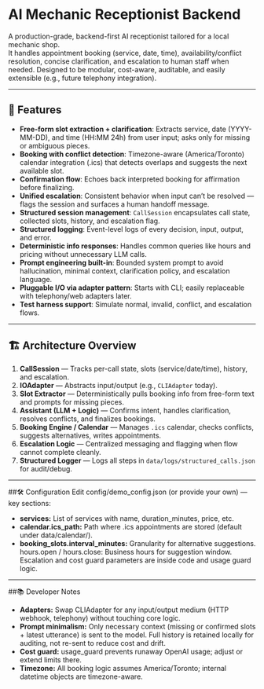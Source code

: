 # AI Mechanic Receptionist Backend

A production-grade, backend-first AI receptionist tailored for a local mechanic shop.  
It handles appointment booking (service, date, time), availability/conflict resolution, concise clarification, and escalation to human staff when needed. Designed to be modular, cost-aware, auditable, and easily extensible (e.g., future telephony integration).

---

## 🚀 Features

- **Free-form slot extraction + clarification**: Extracts service, date (YYYY-MM-DD), and time (HH:MM 24h) from user input; asks only for missing or ambiguous pieces.  
- **Booking with conflict detection**: Timezone-aware (America/Toronto) calendar integration (.ics) that detects overlaps and suggests the next available slot.  
- **Confirmation flow**: Echoes back interpreted booking for affirmation before finalizing.  
- **Unified escalation**: Consistent behavior when input can’t be resolved — flags the session and surfaces a human handoff message.  
- **Structured session management**: `CallSession` encapsulates call state, collected slots, history, and escalation flag.  
- **Structured logging**: Event-level logs of every decision, input, output, and error.  
- **Deterministic info responses**: Handles common queries like hours and pricing without unnecessary LLM calls.  
- **Prompt engineering built-in**: Bounded system prompt to avoid hallucination, minimal context, clarification policy, and escalation language.  
- **Pluggable I/O via adapter pattern**: Starts with CLI; easily replaceable with telephony/web adapters later.  
- **Test harness support**: Simulate normal, invalid, conflict, and escalation flows.

---

## 🏗️ Architecture Overview

1. **CallSession** — Tracks per-call state, slots (service/date/time), history, and escalation.  
2. **IOAdapter** — Abstracts input/output (e.g., `CLIAdapter` today).  
3. **Slot Extractor** — Deterministically pulls booking info from free-form text and prompts for missing pieces.  
4. **Assistant (LLM + Logic)** — Confirms intent, handles clarification, resolves conflicts, and finalizes bookings.  
5. **Booking Engine / Calendar** — Manages `.ics` calendar, checks conflicts, suggests alternatives, writes appointments.  
6. **Escalation Logic** — Centralized messaging and flagging when flow cannot complete cleanly.  
7. **Structured Logger** — Logs all steps in `data/logs/structured_calls.json` for audit/debug.  

---

##🛠️ Configuration
Edit config/demo_config.json (or provide your own) — key sections:
- **services:** List of services with name, duration_minutes, price, etc.
- **calendar.ics_path:** Path where .ics appointments are stored (default under data/calendar/).
- **booking_slots.interval_minutes:** Granularity for alternative suggestions.
hours.open / hours.close: Business hours for suggestion window.
Escalation and cost guard parameters are inside code and usage guard logic.

---

##📚 Developer Notes
- **Adapters:** Swap CLIAdapter for any input/output medium (HTTP webhook, telephony) without touching core logic.
- **Prompt minimalism:** Only necessary context (missing or confirmed slots + latest utterance) is sent to the model. Full history is retained locally for auditing, not re-sent to reduce cost and drift.
- **Cost guard:** usage_guard prevents runaway OpenAI usage; adjust or extend limits there.
- **Timezone:** All booking logic assumes America/Toronto; internal datetime objects are timezone-aware.